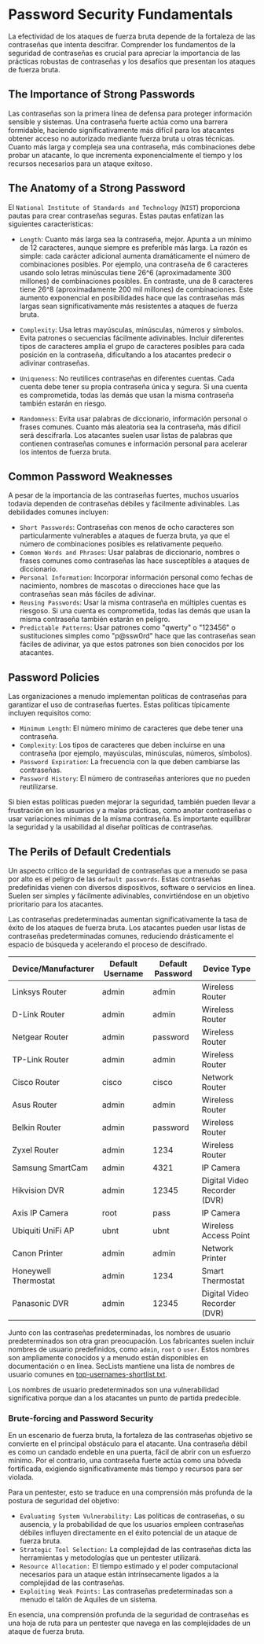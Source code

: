 # Password Security Fundamentals

La efectividad de los ataques de fuerza bruta depende de la fortaleza de las contraseñas que intenta descifrar. Comprender los fundamentos de la seguridad de contraseñas es crucial para apreciar la importancia de las prácticas robustas de contraseñas y los desafíos que presentan los ataques de fuerza bruta.

## The Importance of Strong Passwords

Las contraseñas son la primera línea de defensa para proteger información sensible y sistemas. Una contraseña fuerte actúa como una barrera formidable, haciendo significativamente más difícil para los atacantes obtener acceso no autorizado mediante fuerza bruta u otras técnicas. Cuanto más larga y compleja sea una contraseña, más combinaciones debe probar un atacante, lo que incrementa exponencialmente el tiempo y los recursos necesarios para un ataque exitoso.

## The Anatomy of a Strong Password

El `National Institute of Standards and Technology` (`NIST`) proporciona pautas para crear contraseñas seguras. Estas pautas enfatizan las siguientes características:

- `Length`: Cuanto más larga sea la contraseña, mejor. Apunta a un mínimo de 12 caracteres, aunque siempre es preferible más larga. La razón es simple: cada carácter adicional aumenta dramáticamente el número de combinaciones posibles. Por ejemplo, una contraseña de 6 caracteres usando solo letras minúsculas tiene 26^6 (aproximadamente 300 millones) de combinaciones posibles. En contraste, una de 8 caracteres tiene 26^8 (aproximadamente 200 mil millones) de combinaciones. Este aumento exponencial en posibilidades hace que las contraseñas más largas sean significativamente más resistentes a ataques de fuerza bruta.
    
- `Complexity`: Usa letras mayúsculas, minúsculas, números y símbolos. Evita patrones o secuencias fácilmente adivinables. Incluir diferentes tipos de caracteres amplía el grupo de caracteres posibles para cada posición en la contraseña, dificultando a los atacantes predecir o adivinar contraseñas.
    
- `Uniqueness`: No reutilices contraseñas en diferentes cuentas. Cada cuenta debe tener su propia contraseña única y segura. Si una cuenta es comprometida, todas las demás que usan la misma contraseña también estarán en riesgo.
    
- `Randomness`: Evita usar palabras de diccionario, información personal o frases comunes. Cuanto más aleatoria sea la contraseña, más difícil será descifrarla. Los atacantes suelen usar listas de palabras que contienen contraseñas comunes e información personal para acelerar los intentos de fuerza bruta.
    
## Common Password Weaknesses

A pesar de la importancia de las contraseñas fuertes, muchos usuarios todavía dependen de contraseñas débiles y fácilmente adivinables. Las debilidades comunes incluyen:

- `Short Passwords`: Contraseñas con menos de ocho caracteres son particularmente vulnerables a ataques de fuerza bruta, ya que el número de combinaciones posibles es relativamente pequeño.
- `Common Words and Phrases`: Usar palabras de diccionario, nombres o frases comunes como contraseñas las hace susceptibles a ataques de diccionario.
- `Personal Information`: Incorporar información personal como fechas de nacimiento, nombres de mascotas o direcciones hace que las contraseñas sean más fáciles de adivinar.
- `Reusing Passwords`: Usar la misma contraseña en múltiples cuentas es riesgoso. Si una cuenta es comprometida, todas las demás que usan la misma contraseña también estarán en peligro.
- `Predictable Patterns`: Usar patrones como "qwerty" o "123456" o sustituciones simples como "p@ssw0rd" hace que las contraseñas sean fáciles de adivinar, ya que estos patrones son bien conocidos por los atacantes.

## Password Policies

Las organizaciones a menudo implementan políticas de contraseñas para garantizar el uso de contraseñas fuertes. Estas políticas típicamente incluyen requisitos como:

- `Minimum Length`: El número mínimo de caracteres que debe tener una contraseña.
- `Complexity`: Los tipos de caracteres que deben incluirse en una contraseña (por ejemplo, mayúsculas, minúsculas, números, símbolos).
- `Password Expiration`: La frecuencia con la que deben cambiarse las contraseñas.
- `Password History`: El número de contraseñas anteriores que no pueden reutilizarse.

Si bien estas políticas pueden mejorar la seguridad, también pueden llevar a frustración en los usuarios y a malas prácticas, como anotar contraseñas o usar variaciones mínimas de la misma contraseña. Es importante equilibrar la seguridad y la usabilidad al diseñar políticas de contraseñas.

## The Perils of Default Credentials

Un aspecto crítico de la seguridad de contraseñas que a menudo se pasa por alto es el peligro de las `default passwords`. Estas contraseñas predefinidas vienen con diversos dispositivos, software o servicios en línea. Suelen ser simples y fácilmente adivinables, convirtiéndose en un objetivo prioritario para los atacantes.

Las contraseñas predeterminadas aumentan significativamente la tasa de éxito de los ataques de fuerza bruta. Los atacantes pueden usar listas de contraseñas predeterminadas comunes, reduciendo drásticamente el espacio de búsqueda y acelerando el proceso de descifrado.

|Device/Manufacturer|Default Username|Default Password|Device Type|
|---|---|---|---|
|Linksys Router|admin|admin|Wireless Router|
|D-Link Router|admin|admin|Wireless Router|
|Netgear Router|admin|password|Wireless Router|
|TP-Link Router|admin|admin|Wireless Router|
|Cisco Router|cisco|cisco|Network Router|
|Asus Router|admin|admin|Wireless Router|
|Belkin Router|admin|password|Wireless Router|
|Zyxel Router|admin|1234|Wireless Router|
|Samsung SmartCam|admin|4321|IP Camera|
|Hikvision DVR|admin|12345|Digital Video Recorder (DVR)|
|Axis IP Camera|root|pass|IP Camera|
|Ubiquiti UniFi AP|ubnt|ubnt|Wireless Access Point|
|Canon Printer|admin|admin|Network Printer|
|Honeywell Thermostat|admin|1234|Smart Thermostat|
|Panasonic DVR|admin|12345|Digital Video Recorder (DVR)|

Junto con las contraseñas predeterminadas, los nombres de usuario predeterminados son otra gran preocupación. Los fabricantes suelen incluir nombres de usuario predefinidos, como `admin`, `root` o `user`. Estos nombres son ampliamente conocidos y a menudo están disponibles en documentación o en línea. SecLists mantiene una lista de nombres de usuario comunes en [top-usernames-shortlist.txt](https://github.com/danielmiessler/SecLists/blob/master/Usernames/top-usernames-shortlist.txt).

Los nombres de usuario predeterminados son una vulnerabilidad significativa porque dan a los atacantes un punto de partida predecible.

### Brute-forcing and Password Security

En un escenario de fuerza bruta, la fortaleza de las contraseñas objetivo se convierte en el principal obstáculo para el atacante. Una contraseña débil es como un candado endeble en una puerta, fácil de abrir con un esfuerzo mínimo. Por el contrario, una contraseña fuerte actúa como una bóveda fortificada, exigiendo significativamente más tiempo y recursos para ser violada.

Para un pentester, esto se traduce en una comprensión más profunda de la postura de seguridad del objetivo:

- `Evaluating System Vulnerability:` Las políticas de contraseñas, o su ausencia, y la probabilidad de que los usuarios empleen contraseñas débiles influyen directamente en el éxito potencial de un ataque de fuerza bruta.
- `Strategic Tool Selection:` La complejidad de las contraseñas dicta las herramientas y metodologías que un pentester utilizará.
- `Resource Allocation:` El tiempo estimado y el poder computacional necesarios para un ataque están intrínsecamente ligados a la complejidad de las contraseñas.
- `Exploiting Weak Points:` Las contraseñas predeterminadas son a menudo el talón de Aquiles de un sistema.

En esencia, una comprensión profunda de la seguridad de contraseñas es una hoja de ruta para un pentester que navega en las complejidades de un ataque de fuerza bruta.
